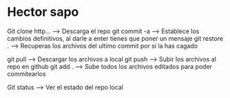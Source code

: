 # Hector sapo

Git clone http... --> Descarga el repo
git commit -a --> Establece los cambios definitivos, al darle a enter tienes que poner un mensaje
git restore . --> Recuperas los archivos del ultimo commit por si la has cagado

git pull --> Descargar los archivos a local
git push --> Subir los archivos al repo en github
git add . --> Sube todos los archivos editados para poder commitearlos

Git status --> Ver el estado del repo local

